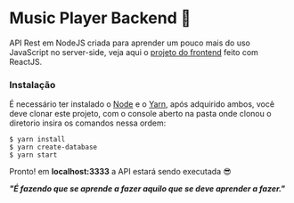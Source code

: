 # Music Player Backend :lemon:

API Rest em NodeJS criada para aprender um pouco mais do uso JavaScript no server-side, veja aqui o [projeto do frontend] feito com ReactJS.

###  Instalação

É necessário ter instalado o [Node] e o [Yarn], após adquirido ambos, você deve clonar este projeto, com o console aberto na pasta onde clonou o diretorio insira os comandos nessa ordem:

    $ yarn install 
    $ yarn create-database
    $ yarn start

Pronto! em **localhost:3333** a API estará sendo executada :sunglasses:

***"É fazendo que se aprende a fazer aquilo que se deve aprender a fazer."***

[Node]: <https://nodejs.org/>
[Yarn]: <https://yarnpkg.com/>
[projeto do frontend]: <https://github.com/Lemon42/lemonade-music-player>